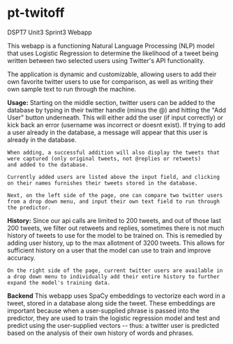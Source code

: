 # pt-twitoff
DSPT7 Unit3 Sprint3 Webapp

This webapp is a functioning Natural Language Processing (NLP) model that uses Logistic Regression to determine
the likelihood of a tweet being written between two selected users using Twitter's API functionality. 

The application is dynamic and customizable, allowing users to add their own favorite twitter users to use for comparison, as well as writing their own sample text to run through the machine.

**Usage:**
    Starting on the middle section, twitter users can be added to the database by typing in their twitter handle (minus the @) and hitting the
    "Add User" button underneath. This will either add the user (if input correctly) or kick back an error (username was incorrect or doesnt exist).
    If trying to add a user already in the database, a message will appear that this user is already in the database.

    When adding, a successful addition will also display the tweets that were captured (only original tweets, not @replies or retweets)
    and added to the database.

    Currently added users are listed above the input field, and clicking on their names furnishes their tweets stored in the database.

    Next, on the left side of the page, one can compare two twitter users from a drop down menu, and input their own text field to run through the predictor. 

**History:**
    Since our api calls are limited to 200 tweets, and out of those last 200 tweets, we filter out retweets and replies, sometimes there is not much history of tweets to use for the model to be trained on. 
    This is remedied by adding user history, up to the max allotment of 3200 tweets. This allows for sufficient history on a user that the model can use to train and improve accuracy.

    On the right side of the page, current twitter users are available in a drop down menu to individually add their entire history to further expand the model's training data.

**Backend**
    This webapp uses SpaCy embeddings to vectorize each word in a tweet, stored in a database along side the tweet. These embeddings are important because when a user-supplied phrase is passed into the predictor, they are used to train the logistic regression model and test and predict using the user-supplied vectors -- thus: a twitter user is predicted based on the analysis of their own history of words and phrases.
